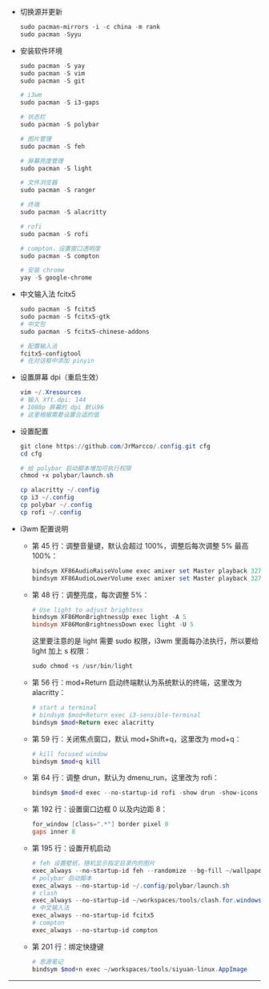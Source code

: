 * 切换源并更新

  ```powershell
  sudo pacman-mirrors -i -c china -m rank
  sudo pacman -Syyu
  ```
* 安装软件环境

  ```powershell
  sudo pacman -S yay
  sudo pacman -S vim
  sudo pacman -S git

  # i3wm
  sudo pacman -S i3-gaps

  # 状态栏
  sudo pacman -S polybar

  # 图片管理
  sudo pacman -S feh

  # 屏幕亮度管理
  sudo pacman -S light

  # 文件浏览器
  sudo pacman -S ranger

  # 终端
  sudo pacman -S alacritty

  # rofi
  sudo pacman -S rofi

  # compton，设置窗口透明度
  sudo pacman -S compton
  
  # 安装 chrome
  yay -S google-chrome
  ```
* 中文输入法 fcitx5

  ```powershell
  sudo pacman -S fcitx5 
  sudo pacman -S fcitx5-gtk
  # 中文包
  sudo pacman -S fcitx5-chinese-addons

  # 配置输入法
  fcitx5-configtool
  # 在对话框中添加 pinyin 
  ```
* 设置屏幕 dpi（重启生效）

  ```powershell
  vim ~/.Xresources
  # 输入 Xft.dpi: 144
  # 1080p 屏幕的 dpi 默认96 
  # 这里根据需要设置合适的值
  ```

* 设置配置

  ```powershell
  git clone https://github.com/JrMarcco/.config.git cfg
  cd cfg
  
  # 给 polybar 启动脚本增加可执行权限
  chmod +x polybar/launch.sh

  cp alacritty ~/.config
  cp i3 ~/.config
  cp polybar ~/.config
  cp rofi ~/.config
  ```

* i3wm 配置说明

  * 第 45 行：调整音量键，默认会超过 100%，调整后每次调整 5% 最高 100%：

    ```powershell
    bindsym XF86AudioRaiseVolume exec amixer set Master playback 3275+
    bindsym XF86AudioLowerVolume exec amixer set Master playback 3275-
    ```
  * 第 48 行：调整亮度，每次调整 5%：

    ```powershell
    # Use light to adjust brightess
    bindsym XF86MonBrightnessUp exec light -A 5
    bindsym XF86MonBrightnessDown exec light -U 5
    ```

    这里要注意的是 light 需要 sudo 权限，i3wm 里面每办法执行，所以要给 light 加上 s 权限：

    ```powershell
    sudo chmod +s /usr/bin/light
    ```

  * 第 56 行：mod+Return 启动终端默认为系统默认的终端，这里改为 alacritty：

    ```powershell
    # start a terminal
    # bindsym $mod+Return exec i3-sensible-terminal
    bindsym $mod+Return exec alacritty
    ```
  * 第 59 行：关闭焦点窗口，默认 mod+Shift+q，这里改为 mod+q：

    ```powershell
    # kill focused window
    bindsym $mod+q kill
    ```

  * 第 64 行：调整 drun，默认为 dmenu_run，这里改为 rofi：

    ```powershell
    bindsym $mod+d exec --no-startup-id rofi -show drun -show-icons
    ```
  * 第 192 行：设置窗口边框 0 以及内边距 8：

    ```powershell
    for_window [class=".*"] border pixel 0
    gaps inner 8
    ```
  * 第 195 行：设置开机启动

    ```powershell
    # feh 设置壁纸，随机显示指定目录内的图片
    exec_always --no-startup-id feh --randomize --bg-fill ~/wallpapers/*
    # polybar 启动脚本
    exec_always --no-startup-id ~/.config/polybar/launch.sh
    # clash 
    exec_always --no-startup-id ~/workspaces/tools/clash.for.windows/cfw &
    # 中文输入法
    exec_always --no-startup-id fcitx5
    # compton
    exec_always --no-startup-id compton
    ```
  * 第 201 行：绑定快捷键

    ```powershell
    # 思源笔记
    bindsym $mod+n exec ~/workspaces/tools/siyuan-linux.AppImage
    ```

---
